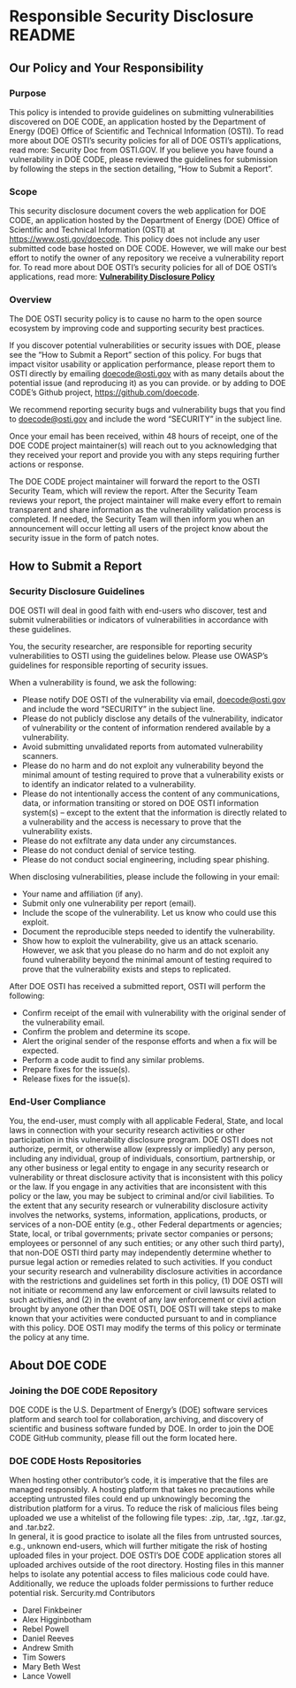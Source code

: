 # Responsible Security Disclosure README

## Our Policy and Your Responsibility

### Purpose

This policy is intended to provide guidelines on submitting vulnerabilities  discovered on DOE CODE, an application hosted by the Department of Energy (DOE) Office of Scientific and Technical Information (OSTI). To read more about DOE OSTI’s security policies for all of DOE OSTI’s applications, read more: Security Doc from OSTI.GOV.
If you believe you have found a vulnerability in DOE CODE, please reviewed the guidelines for submission by following the steps in the section detailing, “How to Submit a Report”.

### Scope

This security disclosure document covers the web application for DOE CODE, an application hosted by the Department of Energy (DOE) Office of Scientific and Technical Information (OSTI) at https://www.osti.gov/doecode.   This policy does not include any user submitted code base hosted on DOE CODE. However, we will make our best effort to notify the owner of any repository we receive a vulnerability report for.
To read more about DOE OSTI’s security policies for all of DOE OSTI’s applications, read more: [**Vulnerability Disclosure Policy**](https://www.osti.gov/.well-known/security.txt)

### Overview

The DOE OSTI security policy is to cause no harm to the open source ecosystem by improving code and supporting security best practices.

If you discover potential vulnerabilities or security issues with DOE, please see the “How to Submit a Report” section of this policy. For bugs that impact visitor usability or application performance, please report them to OSTI directly by emailing doecode@osti.gov with as many details about the potential issue (and reproducing it) as you can provide. or by adding to DOE CODE’s Github project, https://github.com/doecode.   

We recommend reporting security bugs and vulnerability bugs that you find to doecode@osti.gov and include the word “SECURITY” in the subject line.

Once your email has been received, within 48 hours of receipt, one of the DOE CODE project maintainer(s) will reach out to you acknowledging that they received your report and provide you with any steps requiring further actions or response. 

The DOE CODE project maintainer will forward the report to the OSTI Security Team, which will review the report. After the Security Team reviews your report, the project maintainer will make every effort to remain transparent and share information as the vulnerability validation process is completed.  If needed, the Security Team will then inform you when an announcement will occur letting all users of the project know about the security issue in the form of patch notes.

## How to Submit a Report

### Security Disclosure Guidelines

DOE OSTI will deal in good faith with end-users who discover, test and submit vulnerabilities or indicators of vulnerabilities in accordance with these guidelines.

You, the security researcher, are responsible for reporting security vulnerabilities to OSTI using the guidelines below. Please use OWASP’s guidelines for responsible reporting of security issues.

When a vulnerability is found, we ask the following:
* Please notify DOE OSTI of the vulnerability via email, doecode@osti.gov and include the word “SECURITY” in the subject line.
* Please do not publicly disclose any details of the vulnerability, indicator of vulnerability or the content of information rendered available by a vulnerability.
* Avoid submitting unvalidated reports from automated vulnerability scanners.
* Please do no harm and do not exploit any vulnerability beyond the minimal amount of testing required to prove that a vulnerability exists or to identify an indicator related to a vulnerability.
* Please do not intentionally access the content of any communications, data, or information transiting or stored on DOE OSTI information system(s) – except to the extent that the information is directly related to a vulnerability and the access is necessary to prove that the vulnerability exists.
* Please do not exfiltrate any data under any circumstances.
* Please do not conduct denial of service testing.
* Please do not conduct social engineering, including spear phishing.

When disclosing vulnerabilities, please include the following in your email:
* Your name and affiliation (if any).
* Submit only one vulnerability per report (email).
* Include the scope of the vulnerability. Let us know who could use this exploit.
* Document the reproducible steps needed to identify the vulnerability.
* Show how to exploit the vulnerability, give us an attack scenario. However, we ask that you please do no harm and do not exploit any found vulnerability beyond the minimal amount of testing required to prove that the vulnerability exists and steps to replicated.

After DOE OSTI has received a submitted report, OSTI will perform the following:
* Confirm receipt of the email with vulnerability with the original sender of the vulnerability email.
* Confirm the problem and determine its scope.
* Alert the original sender of the response efforts and when a fix will be expected.
* Perform a code audit to find any similar problems.
* Prepare fixes for the issue(s).
* Release fixes for the issue(s).

### End-User Compliance

You, the end-user, must comply with all applicable Federal, State, and local laws in connection with your security research activities or other participation in this vulnerability disclosure program.
DOE OSTI does not authorize, permit, or otherwise allow (expressly or impliedly) any person, including any individual, group of individuals, consortium, partnership, or any other business or legal entity to engage in any security research or vulnerability or threat disclosure activity that is inconsistent with this policy or the law. If you engage in any activities that are inconsistent with this policy or the law, you may be subject to criminal and/or civil liabilities.
To the extent that any security research or vulnerability disclosure activity involves the networks, systems, information, applications, products, or services of a non-DOE entity (e.g., other Federal departments or agencies; State, local, or tribal governments; private sector companies or persons; employees or personnel of any such entities; or any other such third party), that non-DOE OSTI third party may independently determine whether to pursue legal action or remedies related to such activities.
If you conduct your security research and vulnerability disclosure activities in accordance with the restrictions and guidelines set forth in this policy, (1) DOE OSTI will not initiate or recommend any law enforcement or civil lawsuits related to such activities, and (2) in the event of any law enforcement or civil action brought by anyone other than DOE OSTI, DOE OSTI will take steps to make known that your activities were conducted pursuant to and in compliance with this policy.
DOE OSTI may modify the terms of this policy or terminate the policy at any time.

## About DOE CODE

### Joining the DOE CODE Repository

DOE CODE is the U.S. Department of Energy’s (DOE) software services platform and search tool for collaboration, archiving, and discovery of scientific and business software funded by DOE. In order to join the DOE CODE GitHub community, please fill out the form located here.   

### DOE CODE Hosts Repositories

When hosting other contributor’s code, it is imperative that the files are managed responsibly.  A hosting platform that takes no precautions while accepting untrusted files could end up unknowingly becoming the distribution platform for a virus. To reduce the risk of malicious files being uploaded we use a whitelist of the following file types: .zip, .tar, .tgz, .tar.gz, and .tar.bz2.  
In general, it is good practice to isolate all the files from untrusted sources, e.g., unknown end-users, which will further mitigate the risk of hosting uploaded files in your project.  DOE OSTI’s DOE CODE application stores all uploaded archives outside of the root directory.  Hosting files in this manner helps to isolate any potential access to files malicious code could have.  
Additionally, we reduce the uploads folder permissions to further reduce potential risk.
Sercurity.md Contributors
* Darel Finkbeiner
* Alex Higginbotham
* Rebel Powell
* Daniel Reeves
* Andrew Smith
* Tim Sowers
* Mary Beth West
* Lance Vowell
